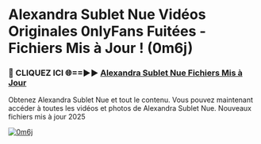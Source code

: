 # Alexandra Sublet Nue Vidéos Originales 0nlyFans Fuitées - Fichiers Mis à Jour ! (0m6j)

<h3>🔴 CLIQUEZ ICI 🌐==►► <a href="https://tinyurl.com/2pmr4ezf" rel="nofollow">Alexandra Sublet Nue Fichiers Mis à Jour</a></h3>

Obtenez Alexandra Sublet Nue et tout le contenu. Vous pouvez maintenant accéder à toutes les vidéos et photos de Alexandra Sublet Nue. Nouveaux fichiers mis à jour 2025

[![0m6j](https://i.imgur.com/6SNvagu.gif)](https://tinyurl.com/2pmr4ezf)
